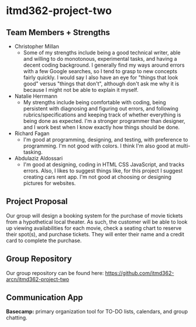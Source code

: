 # itmd362-project-two

## Team Members + Strengths
* Christopher Millan
  * Some of my strengths include being a good technical writer, able and willing to do monotonous, experimental tasks, and having a decent coding background. I generally find my ways around errors with a few Google searches, so I tend to grasp to new concepts fairly quickly. I would say I also have an eye for "things that look good" versus "things that don't", although don't ask me why it is because I might not be able to explain it myself.
* Natalie Herrmann
  * My strengths include being comfortable with coding, being persistent with diagnosing and figuring out errors, and following rubrics/specifications and keeping track of whether everything is being done as expected. I'm a stronger programmer than designer, and I work best when I know exactly how things should be done.
* Richard Fagan
  * I'm good at programming, designing, and testing, with preference to programming. I'm not good with colors. I think I'm also good at multi-tasking.
* Abdulaziz Aldossari
  * I'm good at designing, coding in HTML CSS JavaScript, and tracks errors. Also, I likes to suggest things like, for this project I suggest creating cars rent app. I'm not good at choosing or designing pictures for websites.

## Project Proposal
Our group will design a booking system for the purchase of movie tickets from a hypothetical local theater.
As such, the customer will be able to look up viewing availabilities for each movie, check a seating chart to reserve their spot(s), and purchase tickets. They will enter their name and a credit card to complete the purchase.

## Group Repository
Our group repository can be found here: https://github.com/itmd362-arcn/itmd362-project-two

## Communication App
**Basecamp:** primary organization tool for TO-DO lists, calendars, and group chatting.
